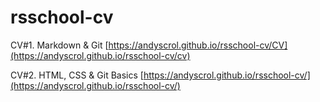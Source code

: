 # rsschool-cv

CV#1. Markdown & Git [https://andyscrol.github.io/rsschool-cv/CV](https://andyscrol.github.io/rsschool-cv/cv)

CV#2. HTML, CSS & Git Basics [https://andyscrol.github.io/rsschool-cv/](https://andyscrol.github.io/rsschool-cv/)
